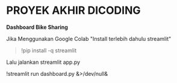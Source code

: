 # **PROYEK AKHIR DICODING**

**Dashboard Bike Sharing**

Jika Menggunakan Google Colab
"Install terlebih dahulu streamlit"

> !pip install -q streamlit

Lalu jalankan streamlit app.py

!streamlit run dashboard.py &>/dev/null&
